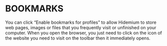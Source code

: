 # BOOKMARKS

You can click “Enable bookmarks for profiles” to allow Hidemium to store web pages, images or files that you frequently visit or unfinished on your computer. When  you open the browser, you just need to click on the icon of the website you need to visit on the toolbar then it immediately opens.
